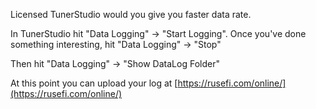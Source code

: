 Licensed TunerStudio would you give you faster data rate.

In TunerStudio hit "Data Logging" -> "Start Logging".
Once you've done something interesting, hit "Data Logging" -> "Stop"

Then hit "Data Logging" -> "Show DataLog Folder"


At this point you can upload your log at [https://rusefi.com/online/](https://rusefi.com/online/)